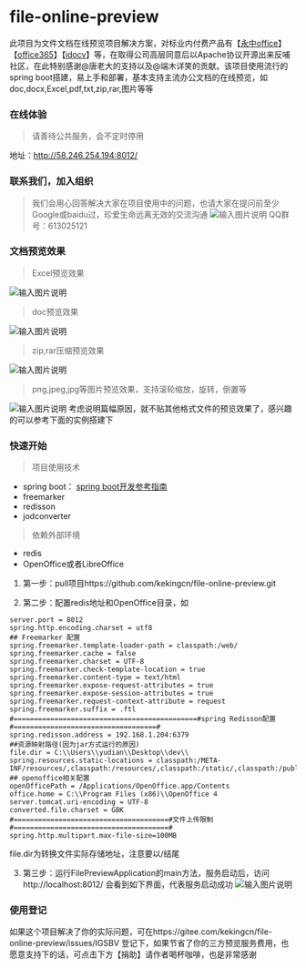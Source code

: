 # file-online-preview
此项目为文件文档在线预览项目解决方案，对标业内付费产品有【[永中office](http://dcs.yozosoft.com/)】【[office365](http://www.officeweb365.com/)】【[idocv](https://www.idocv.com/)】等，在取得公司高层同意后以Apache协议开源出来反哺社区，在此特别感谢@唐老大的支持以及@端木详笑的贡献。该项目使用流行的spring boot搭建，易上手和部署，基本支持主流办公文档的在线预览，如doc,docx,Excel,pdf,txt,zip,rar,图片等等
### 在线体验
> 请善待公共服务，会不定时停用

地址：http://58.246.254.194:8012/

### 联系我们，加入组织
> 我们会用心回答解决大家在项目使用中的问题，也请大家在提问前至少Google或baidu过，珍爱生命远离无效的交流沟通
![输入图片说明](https://gitee.com/uploads/images/2017/1219/173717_934cb068_492218.png "屏幕截图.png")
QQ群号：613025121

### 文档预览效果
> Excel预览效果

![输入图片说明](https://gitee.com/uploads/images/2017/1213/093051_cd55b3ec_492218.png "屏幕截图.png")
> doc预览效果

![输入图片说明](https://gitee.com/uploads/images/2017/1213/092350_5b2ecbe5_492218.png "屏幕截图.png")

> zip,rar压缩预览效果

![输入图片说明](https://gitee.com/uploads/images/2017/1213/093806_46cede06_492218.png "屏幕截图.png")

> png,jpeg,jpg等图片预览效果，支持滚轮缩放，旋转，倒置等

![输入图片说明](https://gitee.com/uploads/images/2017/1213/094335_657a6f60_492218.png "屏幕截图.png")
考虑说明篇幅原因，就不贴其他格式文件的预览效果了，感兴趣的可以参考下面的实例搭建下

### 快速开始
> 项目使用技术
- spring boot： [spring boot开发参考指南](http://www.kailing.pub/PdfReader/web/viewer.html?file=springboot)
- freemarker
- redisson 
- jodconverter
> 依赖外部环境
- redis 
- OpenOffice或者LibreOffice

1. 第一步：pull项目https://github.com/kekingcn/file-online-preview.git

2. 第二步：配置redis地址和OpenOffice目录，如
```
server.port = 8012
spring.http.encoding.charset = utf8
## Freemarker 配置
spring.freemarker.template-loader-path = classpath:/web/
spring.freemarker.cache = false
spring.freemarker.charset = UTF-8
spring.freemarker.check-template-location = true
spring.freemarker.content-type = text/html
spring.freemarker.expose-request-attributes = true
spring.freemarker.expose-session-attributes = true
spring.freemarker.request-context-attribute = request
spring.freemarker.suffix = .ftl
#=============================================#spring Redisson配置#===================================#
spring.redisson.address = 192.168.1.204:6379
##资源映射路径(因为jar方式运行的原因)
file.dir = C:\\Users\\yudian\\Desktop\\dev\\
spring.resources.static-locations = classpath:/META-INF/resources/,classpath:/resources/,classpath:/static/,classpath:/public/,file:${file.dir}
## openoffice相关配置
openOfficePath = /Applications/OpenOffice.app/Contents
office.home = C:\\Program Files (x86)\\OpenOffice 4
server.tomcat.uri-encoding = UTF-8
converted.file.charset = GBK
#======================================#文件上传限制#======================================#
spring.http.multipart.max-file-size=100MB
```
file.dir为转换文件实际存储地址，注意要以/结尾

3. 第三步：运行FilePreviewApplication的main方法，服务启动后，访问http://localhost:8012/
会看到如下界面，代表服务启动成功
![输入图片说明](https://gitee.com/uploads/images/2017/1213/100221_ea15202e_492218.png "屏幕截图.png")
### 使用登记
如果这个项目解决了你的实际问题，可在https://gitee.com/kekingcn/file-online-preview/issues/IGSBV
登记下，如果节省了你的三方预览服务费用，也愿意支持下的话，可点击下方【捐助】请作者喝杯咖啡，也是非常感谢
